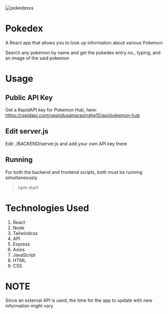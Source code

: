 
![pokedexss](https://github.com/user-attachments/assets/8e78298a-2965-474a-b06e-9039930cc7d4)

# Pokedex
A React app that allows you to look up information about various Pokemon

Search any pokemon by name and get the pokedex entry no., typing, and an image of the said pokemon

# Usage
## Public API Key
Get a RapidAPI key for Pokemon Hub, here: https://rapidapi.com/yasindusamarasinghe10/api/pokemon-hub

## Edit server.js
Edit ./BACKEND/server.js and add your own API key there

## Running
For both the backend and frontend scripts, both must be running simultaneously
> npm start

# Technologies Used
1. React
2. Node
3. Tailwindcss
4. API
5. Express
6. Axios
7. JavaScript
8. HTML
9. CSS

# NOTE
Since an external API is used, the time for the app to update with new information might vary
